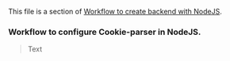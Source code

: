 This file is a section of [Workflow to create backend with NodeJS](./README.md).

### Workflow to configure Cookie-parser in NodeJS.

> Text

##### 
